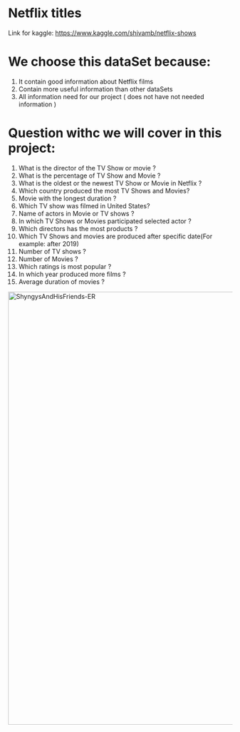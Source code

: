 # Netflix titles

Link for kaggle:
https://www.kaggle.com/shivamb/netflix-shows

# We choose this dataSet because:
1. It contain good information about Netflix films
2. Contain more useful information than other dataSets
3. All information need for our project ( does not have not needed information )


# Question withc we will cover in this project:
1. What is the director of the TV Show or movie ?
2. What is the percentage of TV Show and Movie ?
3. What is the oldest or the newest TV Show or Movie in Netflix ?
4. Which country produced the most TV Shows and Movies?
5. Movie with the longest duration  ?
6. Which TV show was filmed in United States?
7. Name of actors in Movie or TV shows ?
8. In which TV Shows or Movies participated selected actor ?
9. Which directors has the most products ?
10. Which TV Shows and movies are produced after specific date(For example: after 2019)
11. Number of TV shows ?
12. Number of Movies ?
13. Which ratings is most popular ?
14. In which year produced more films ?
15. Average duration of movies ?


<img width="971" alt="ShyngysAndHisFriends-ER" src="https://user-images.githubusercontent.com/55491019/112744109-d41a8c80-8fbe-11eb-8cfe-df36cf789808.png">
